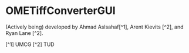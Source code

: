 # OMETiffConverterGUI

(Actively being) developed by Ahmad Aslsahaf[^1], Arent Kievits [^2], and Ryan Lane [^2].

[^1] UMCG
[^2] TUD
